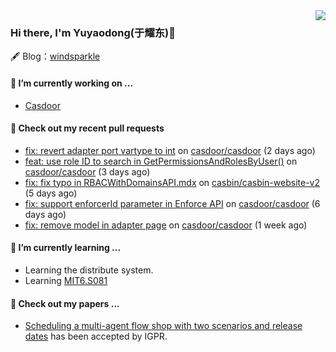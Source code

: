 <img align="right" src="https://github-readme-stats.vercel.app/api?username=leo220yuyaodog&show_icons=true&icon_color=805AD5&text_color=718096&bg_color=ffffff&hide_title=true" />

### Hi there, I'm Yuyaodong(于耀东)👋
🖋 Blog：[windsparkle](https://blog.windsparkle.top)
#### 🔭 I’m currently working on ...
- [Casdoor](https://github.com/casdoor)

#### 🔨 Check out my recent pull requests

- [fix: revert adapter port vartype to int](https://github.com/casdoor/casdoor/pull/2174) on [casdoor/casdoor](https://github.com/casdoor/casdoor) (2 days ago)
- [feat: use role ID to search in GetPermissionsAndRolesByUser()](https://github.com/casdoor/casdoor/pull/2170) on [casdoor/casdoor](https://github.com/casdoor/casdoor) (3 days ago)
- [fix: fix typo in RBACWithDomainsAPI.mdx](https://github.com/casbin/casbin-website-v2/pull/199) on [casbin/casbin-website-v2](https://github.com/casbin/casbin-website-v2) (5 days ago)
- [fix: support enforcerId parameter in Enforce API](https://github.com/casdoor/casdoor/pull/2164) on [casdoor/casdoor](https://github.com/casdoor/casdoor) (6 days ago)
- [fix: remove model in adapter page](https://github.com/casdoor/casdoor/pull/2161) on [casdoor/casdoor](https://github.com/casdoor/casdoor) (1 week ago)

#### 🌱 I’m currently learning ...
- Learning the distribute system.
- Learning [MIT6.S081](https://pdos.csail.mit.edu/6.828/2021/schedule.html)

#### 📜 Check out my papers ...
- [Scheduling a multi-agent flow shop with two scenarios and release dates](https://www.tandfonline.com/doi/full/10.1080/00207543.2023.2188646) has been accepted by IGPR.

